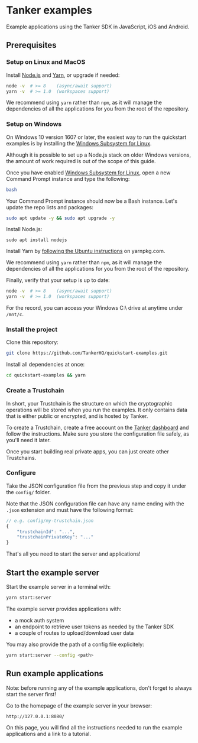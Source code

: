 # Tanker examples

Example applications using the Tanker SDK in JavaScript, iOS and Android.

## Prerequisites

### Setup on Linux and MacOS

Install [Node.js](https://nodejs.org/en/) and [Yarn](https://yarnpkg.com/en/docs/install), or upgrade if needed:
```bash
node -v  # >= 8    (async/await support)
yarn -v  # >= 1.0  (workspaces support)
```

We recommend using `yarn` rather than `npm`, as it will manage the dependencies of all the applications for you from the root of the repository.

### Setup on Windows

On Windows 10 version 1607 or later, the easiest way to run the quickstart examples is by installing the [Windows Subsystem for Linux](https://msdn.microsoft.com/en-us/commandline/wsl/about).

Although it is possible to set up a Node.js stack on older Windows versions, the amount of work required is out of the scope of this guide.

Once you have enabled [Windows Subsystem for Linux](https://msdn.microsoft.com/en-us/commandline/wsl/about), open a new Command Prompt instance and type the following:

```bash
bash
```

Your Command Prompt instance should now be a Bash instance. Let's update the repo lists and packages:

```bash
sudo apt update -y && sudo apt upgrade -y
```

Install Node.js:

```
sudo apt install nodejs
```

Install Yarn by [following the Ubuntu instructions](https://yarnpkg.com/en/docs/install#debian-stable) on yarnpkg.com.

We recommend using `yarn` rather than `npm`, as it will manage the dependencies of all the applications for you from the root of the repository.

Finally, verify that your setup is up to date:
```bash
node -v  # >= 8    (async/await support)
yarn -v  # >= 1.0  (workspaces support)
```

For the record, you can access your Windows C:\ drive at anytime under `/mnt/c`.

### Install the project

Clone this repository:
```bash
git clone https://github.com/TankerHQ/quickstart-examples.git
```

Install all dependencies at once:
```bash
cd quickstart-examples && yarn
```

### Create a Trustchain

In short, your Trustchain is the structure on which the cryptographic operations will be stored when you run the examples. It only contains data that is either public or encrypted, and is hosted by Tanker.

To create a Trustchain, create a free account on the [Tanker dashboard](https://dashboard.tanker.io/signup) and follow the instructions. Make sure you store the configuration file safely, as you'll need it later.

Once you start building real private apps, you can just create other Trustchains.

### Configure

Take the JSON configuration file from the previous step and copy it under the `config/` folder.

Note that the JSON configuration file can have any name ending with the `.json` extension and must have the following format:

```javascript
// e.g. config/my-trustchain.json
{
    "trustchainId": "...",
    "trustchainPrivateKey": "..."
}
```

That's all you need to start the server and applications!

## Start the example server

Start the example server in a terminal with:

```bash
yarn start:server
```

The example server provides applications with:
* a mock auth system
* an endpoint to retrieve user tokens as needed by the Tanker SDK
* a couple of routes to upload/download user data

You may also provide the path of a config file explicitely:

```bash
yarn start:server --config <path>
```

## Run example applications

Note: before running any of the example applications, don't forget to always start the server first!

Go to the homepage of the example server in your browser:

```
http://127.0.0.1:8080/
```

On this page, you will find all the instructions needed to run the example applications and a link to a tutorial.
